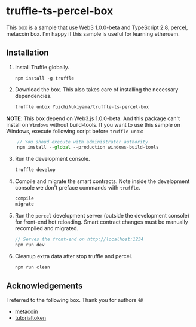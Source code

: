 # truffle-ts-percel-box

This box is a sample that use Web3 1.0.0-beta and TypeScript 2.8, percel, metacoin box.
I'm happy if this sample is useful for learning etheruem.

## Installation

1. Install Truffle globally.
    ```javascript
    npm install -g truffle
    ```

2. Download the box. This also takes care of installing the necessary dependencies.
    ```javascript
    truffle unbox YuichiNukiyama/truffle-ts-percel-box
    ```

**NOTE**: This box depend on Web3.js 1.0.0-beta. And this package can't install on `Windows` without build-tools.
If you want to use this sample on Windows, execute following script before `truffle unbx`:
```javascript
    // You shoud execute with administrator authority.
    npm install --global --production windows-build-tools
```

3. Run the development console.
    ```javascript
    truffle develop
    ```

4. Compile and migrate the smart contracts. Note inside the development console we don't preface commands with `truffle`.
    ```javascript
    compile
    migrate
    ```

5. Run the `percel` development server (outside the development console) for front-end hot reloading. Smart contract changes must be manually recompiled and migrated.
    ```javascript
    // Serves the front-end on http://localhost:1234
    npm run dev
    ```

6. Cleanup extra data after stop truffle and percel.
     ```javascript
    npm run clean
    ```

## Acknowledgements
I referred to the following box. Thank you for authors :smile:

- [metacoin](http://truffleframework.com/boxes/metacoin)
- [tutorialtoken](http://truffleframework.com/boxes/tutorialtoken)